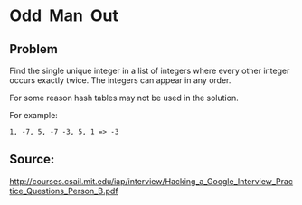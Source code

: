 # Odd  Man  Out

## Problem

Find the single unique integer in a list of integers where every other integer
occurs exactly twice. The integers can appear in any order.

For some reason hash tables may not be used in the solution.

For example:

    1, -7, 5, -7 -3, 5, 1 => -3

## Source:

http://courses.csail.mit.edu/iap/interview/Hacking_a_Google_Interview_Practice_Questions_Person_B.pdf
